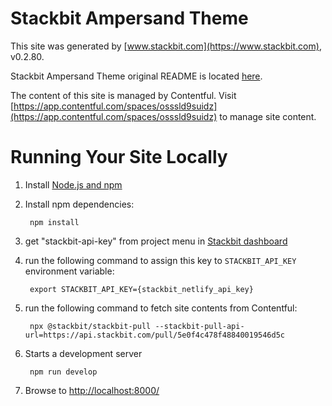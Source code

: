 # Stackbit Ampersand Theme

This site was generated by [www.stackbit.com](https://www.stackbit.com), v0.2.80.

Stackbit Ampersand Theme original README is located [here](./README.theme.md).

The content of this site is managed by Contentful. Visit [https://app.contentful.com/spaces/osssld9suidz](https://app.contentful.com/spaces/osssld9suidz) to manage site content.

# Running Your Site Locally

1. Install [Node.js and npm](https://nodejs.org/en/)

1. Install npm dependencies:

        npm install

1. get "stackbit-api-key" from project menu in [Stackbit dashboard](https://app.stackbit.com/dashboard)

1. run the following command to assign this key to `STACKBIT_API_KEY` environment variable:

        export STACKBIT_API_KEY={stackbit_netlify_api_key}

1. run the following command to fetch site contents from Contentful:

        npx @stackbit/stackbit-pull --stackbit-pull-api-url=https://api.stackbit.com/pull/5e0f4c478f48840019546d5c

1. Starts a development server

        npm run develop

1. Browse to [http://localhost:8000/](http://localhost:8000/)
